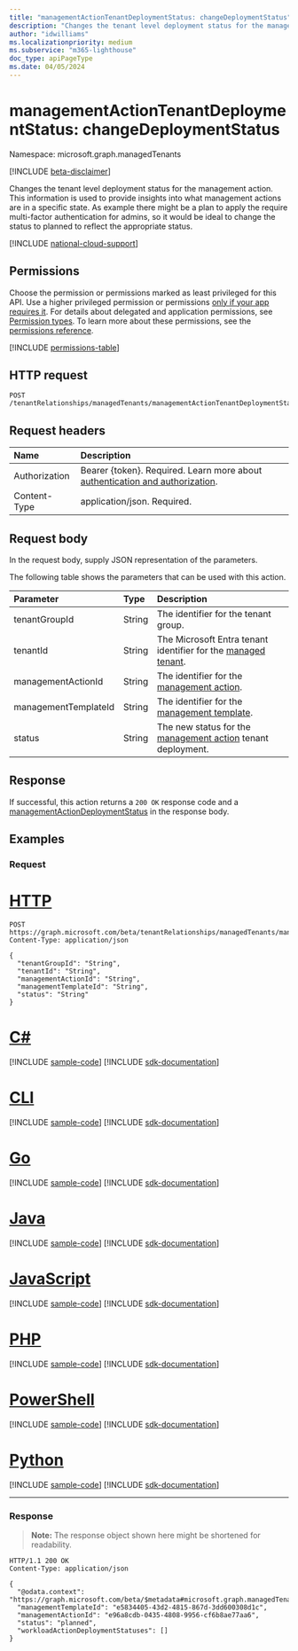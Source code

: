 ```yaml
---
title: "managementActionTenantDeploymentStatus: changeDeploymentStatus"
description: "Changes the tenant level deployment status for the management action. This information is used to provide insights into what management actions are in a specific state. As example there might be a plan to apply the require multi-factor authentication for admins, so it would be ideal to change the status to planned to reflect the appropriate status."
author: "idwilliams"
ms.localizationpriority: medium
ms.subservice: "m365-lighthouse"
doc_type: apiPageType
ms.date: 04/05/2024
---
```


# managementActionTenantDeploymentStatus: changeDeploymentStatus
Namespace: microsoft.graph.managedTenants

[!INCLUDE [beta-disclaimer](../../includes/beta-disclaimer.md)]

Changes the tenant level deployment status for the management action. This information is used to provide insights into what management actions are in a specific state. As example there might be a plan to apply the require multi-factor authentication for admins, so it would be ideal to change the status to planned to reflect the appropriate status.

[!INCLUDE [national-cloud-support](../../includes/global-only.md)]

## Permissions
Choose the permission or permissions marked as least privileged for this API. Use a higher privileged permission or permissions [only if your app requires it](/graph/permissions-overview#best-practices-for-using-microsoft-graph-permissions). For details about delegated and application permissions, see [Permission types](/graph/permissions-overview#permission-types). To learn more about these permissions, see the [permissions reference](/graph/permissions-reference).

<!-- { "blockType": "permissions", "name": "managedtenants_managementactiontenantdeploymentstatus_changedeploymentstatus" } -->
[!INCLUDE [permissions-table](../includes/permissions/managedtenants-managementactiontenantdeploymentstatus-changedeploymentstatus-permissions.md)]

## HTTP request

<!-- {
  "blockType": "ignored"
}
-->
``` http
POST /tenantRelationships/managedTenants/managementActionTenantDeploymentStatuses/changeDeploymentStatus
```

## Request headers
|Name|Description|
|:---|:---|
|Authorization|Bearer {token}. Required. Learn more about [authentication and authorization](/graph/auth/auth-concepts).|
|Content-Type|application/json. Required.|

## Request body
In the request body, supply JSON representation of the parameters.

The following table shows the parameters that can be used with this action.

|Parameter|Type|Description|
|:---|:---|:---|
|tenantGroupId|String|The identifier for the tenant group.|
|tenantId|String|The Microsoft Entra tenant identifier for the [managed tenant](../resources/managedtenants-tenant.md).|
|managementActionId|String|The identifier for the [management action](../resources/managedtenants-managementaction.md).|
|managementTemplateId|String|The identifier for the [management template](../resources/managedtenants-managementtemplate.md).|
|status|String|The new status for the [management action](../resources/managedtenants-managementaction.md) tenant deployment.|

## Response

If successful, this action returns a `200 OK` response code and a [managementActionDeploymentStatus](../resources/managedtenants-managementactiondeploymentstatus.md) in the response body.

## Examples

### Request

# [HTTP](#tab/http)
<!-- {
  "blockType": "request",
  "name": "managementactiontenantdeploymentstatus_changedeploymentstatus"
}
-->
``` http
POST https://graph.microsoft.com/beta/tenantRelationships/managedTenants/managementActionTenantDeploymentStatuses/changeDeploymentStatus
Content-Type: application/json

{
  "tenantGroupId": "String",
  "tenantId": "String",
  "managementActionId": "String",
  "managementTemplateId": "String",
  "status": "String"
}
```

# [C#](#tab/csharp)
[!INCLUDE [sample-code](../includes/snippets/csharp/managementactiontenantdeploymentstatus-changedeploymentstatus-csharp-snippets.md)]
[!INCLUDE [sdk-documentation](../includes/snippets/snippets-sdk-documentation-link.md)]

# [CLI](#tab/cli)
[!INCLUDE [sample-code](../includes/snippets/cli/managementactiontenantdeploymentstatus-changedeploymentstatus-cli-snippets.md)]
[!INCLUDE [sdk-documentation](../includes/snippets/snippets-sdk-documentation-link.md)]

# [Go](#tab/go)
[!INCLUDE [sample-code](../includes/snippets/go/managementactiontenantdeploymentstatus-changedeploymentstatus-go-snippets.md)]
[!INCLUDE [sdk-documentation](../includes/snippets/snippets-sdk-documentation-link.md)]

# [Java](#tab/java)
[!INCLUDE [sample-code](../includes/snippets/java/managementactiontenantdeploymentstatus-changedeploymentstatus-java-snippets.md)]
[!INCLUDE [sdk-documentation](../includes/snippets/snippets-sdk-documentation-link.md)]

# [JavaScript](#tab/javascript)
[!INCLUDE [sample-code](../includes/snippets/javascript/managementactiontenantdeploymentstatus-changedeploymentstatus-javascript-snippets.md)]
[!INCLUDE [sdk-documentation](../includes/snippets/snippets-sdk-documentation-link.md)]

# [PHP](#tab/php)
[!INCLUDE [sample-code](../includes/snippets/php/managementactiontenantdeploymentstatus-changedeploymentstatus-php-snippets.md)]
[!INCLUDE [sdk-documentation](../includes/snippets/snippets-sdk-documentation-link.md)]

# [PowerShell](#tab/powershell)
[!INCLUDE [sample-code](../includes/snippets/powershell/managementactiontenantdeploymentstatus-changedeploymentstatus-powershell-snippets.md)]
[!INCLUDE [sdk-documentation](../includes/snippets/snippets-sdk-documentation-link.md)]

# [Python](#tab/python)
[!INCLUDE [sample-code](../includes/snippets/python/managementactiontenantdeploymentstatus-changedeploymentstatus-python-snippets.md)]
[!INCLUDE [sdk-documentation](../includes/snippets/snippets-sdk-documentation-link.md)]

---

### Response
>**Note:** The response object shown here might be shortened for readability.
<!-- {
  "blockType": "response",
  "truncated": true,
  "@odata.type": "microsoft.graph.managedTenants.managementActionDeploymentStatus"
}
-->
``` http
HTTP/1.1 200 OK
Content-Type: application/json

{
  "@odata.context": "https://graph.microsoft.com/beta/$metadata#microsoft.graph.managedTenants.ManagementActionDeploymentStatus",
  "managementTemplateId": "e5834405-43d2-4815-867d-3dd600308d1c",
  "managementActionId": "e96a8cdb-0435-4808-9956-cf6b8ae77aa6",
  "status": "planned",
  "workloadActionDeploymentStatuses": []
}
```

